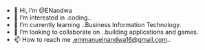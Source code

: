 - 👋 Hi, I’m @ENandwa
- 👀 I’m interested in .coding..
- 🌱 I’m currently learning ..Business Information Technology.
- 💞️ I’m looking to collaborate on ..building applications and games.
- 📫 How to reach me .emmanuelnandwa16@gmail.com..

<!---
ENandwa/ENandwa is a ✨ special ✨ repository because its `README.md` (this file) appears on your GitHub profile.
You can click the Preview link to take a look at your changes.
--->
